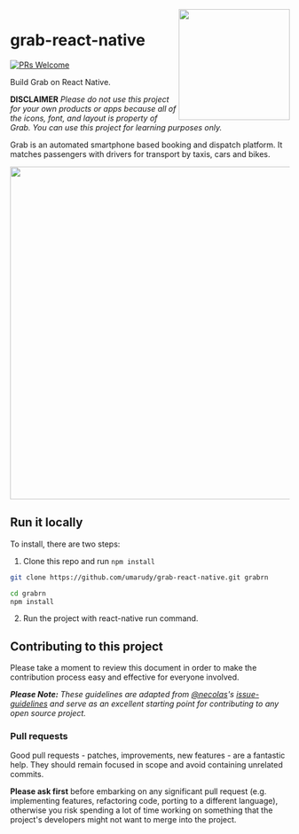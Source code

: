 <img align="right" width="200" src="https://vignette4.wikia.nocookie.net/logopedia/images/d/dd/Grab_logo.png/revision/latest?cb=20160204065717" />

# grab-react-native
[![PRs Welcome](https://img.shields.io/badge/PRs-welcome-brightgreen.svg)](CONTRIBUTING.md#pull-requests)

Build Grab on React Native.

**DISCLAIMER**
 _Please do not use this project for your own products or apps because all of the icons, font, and layout is property of Grab. You can use this project for learning purposes only._ 

Grab is an automated smartphone based booking and dispatch platform. It matches passengers with drivers for transport by taxis, cars and bikes.



<img src="https://i.imgur.com/UMPxAQu.png)" height="600">

## Run it locally

To install, there are two steps:

1. Clone this repo and run `npm install`
  ```bash
  git clone https://github.com/umarudy/grab-react-native.git grabrn

  cd grabrn
  npm install
  ```
2. Run the project with react-native run command.

## Contributing to this project

Please take a moment to review this document in order to make the contribution
process easy and effective for everyone involved.

_**Please Note:** These guidelines are adapted from [@necolas](https://github.com/necolas)'s
[issue-guidelines](https://github.com/necolas/issue-guidelines) and serve as
an excellent starting point for contributing to any open source project._

<a name="pull-requests"></a>
### Pull requests

Good pull requests - patches, improvements, new features - are a fantastic
help. They should remain focused in scope and avoid containing unrelated
commits.

**Please ask first** before embarking on any significant pull request (e.g.
implementing features, refactoring code, porting to a different language),
otherwise you risk spending a lot of time working on something that the
project's developers might not want to merge into the project.
